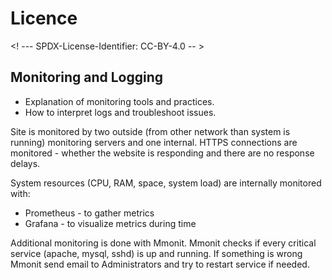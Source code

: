 # Licence

<! --- SPDX-License-Identifier: CC-BY-4.0  -- >

## Monitoring and Logging

- Explanation of monitoring tools and practices.
- How to interpret logs and troubleshoot issues.

Site is monitored by two outside (from other network than system is running) monitoring servers and one internal.
HTTPS connections are monitored - whether the website is responding and there are no response delays.

System resources (CPU, RAM, space, system load)  are internally monitored with: 
  - Prometheus - to gather metrics
  - Grafana - to visualize metrics during time 

Additional monitoring is done with Mmonit.
Mmonit checks if every critical service (apache, mysql, sshd) is up and running.
If something is wrong Mmonit send email to Administrators and try to restart service if needed.
